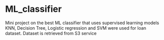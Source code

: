 # ML_classifier
Mini project on the best ML classifier that uses supervised learning models
KNN, Decision Tree, Logistic regression and SVM were used for loan dataset. 
Dataset is retrieved from S3 service 
